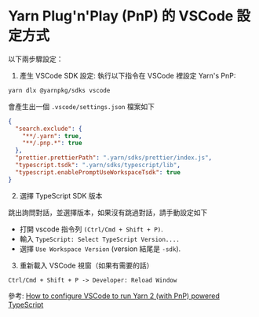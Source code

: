 # Yarn Plug'n'Play (PnP) 的 VSCode 設定方式

以下兩步驟設定：

1. 產生 VSCode SDK 設定: 執行以下指令在 VSCode 裡設定 Yarn's PnP:

```bash
yarn dlx @yarnpkg/sdks vscode
```

會產生出一個 `.vscode/settings.json` 檔案如下

```json
{
  "search.exclude": {
    "**/.yarn": true,
    "**/.pnp.*": true
  },
  "prettier.prettierPath": ".yarn/sdks/prettier/index.js",
  "typescript.tsdk": ".yarn/sdks/typescript/lib",
  "typescript.enablePromptUseWorkspaceTsdk": true
}
```

2. 選擇 TypeScript SDK 版本

跳出詢問對話，並選擇版本，如果沒有跳過對話，請手動設定如下

- 打開 vscode 指令列 `(Ctrl/Cmd + Shift + P)`.
- 輸入 `TypeScript: Select TypeScript Version....`
- 選擇 `Use Workspace Version` (version 結尾是 `-sdk`).

3. 重新載入 VSCode 視窗（如果有需要的話）

```dotnetcli
Ctrl/Cmd + Shift + P -> Developer: Reload Window
```

參考: [How to configure VSCode to run Yarn 2 (with PnP) powered TypeScript](https://stackoverflow.com/questions/65328123/how-to-configure-vscode-to-run-yarn-2-with-pnp-powered-typescript)
